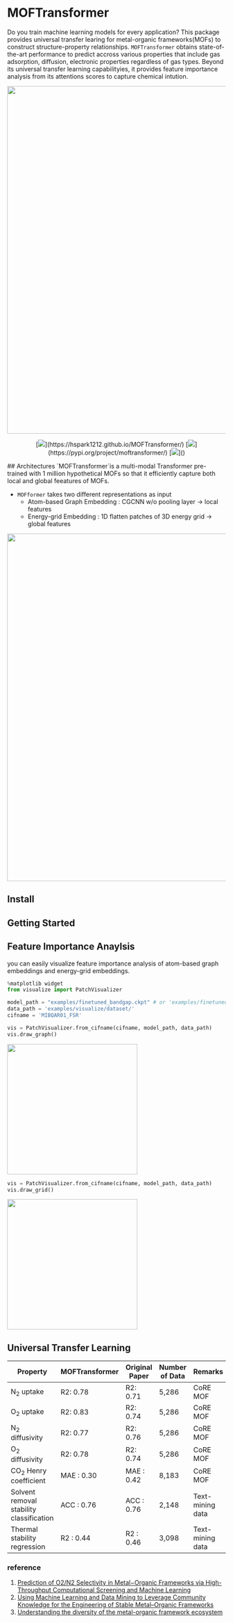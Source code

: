 # MOFTransformer

 Do you train machine learning models for every application? This package provides universal transfer learing for metal-organic frameworks(MOFs) to construct structure-property relationships. `MOFTransformer` obtains state-of-the-art performance to predict accross various properties that include gas adsorption, diffusion, electronic properties regardless of gas types. Beyond its universal transfer learning capabilityies, it provides feature importance analysis from its attentions scores to capture chemical intution.
<p align="center">
  <img src="https://github.com/hspark1212/MOFTransformer/blob/master/docs/source/assets/fig1.jpg" width=800>
</p>

<p align="center">
[<img src="https://img.shields.io/badge/Docs-1.0.1-brightgreen.svg?logo=LOGO">](https://hspark1212.github.io/MOFTransformer/)
[<img src="https://img.shields.io/badge/PyPI-1.0.1-blue.svg?logo=LOGO">](https://pypi.org/project/moftransformer/)
[<img src="https://img.shields.io/badge/Paper-Arxiv-blue.svg?logo=LOGO">]()
</p>
## Architectures
`MOFTransformer`is a multi-modal Transformer pre-trained with 1 million hypothetical MOFs so that it efficiently capture both local and global feeatures of MOFs.

- `MOFformer` takes two different representations as input
  - Atom-based Graph Embedding : CGCNN w/o pooling layer -> local features
  - Energy-grid Embedding : 1D flatten patches of 3D energy grid -> global features
<p align="center">
  <img src="https://github.com/hspark1212/MOFTransformer/blob/master/docs/source/assets/fig2.jpg" width=800>
</p>

## Install

## Getting Started

## Feature Importance Anaylsis
you can easily visualize feature importance analysis of atom-based graph embeddings and energy-grid embeddings.
```python
%matplotlib widget
from visualize import PatchVisualizer

model_path = "examples/finetuned_bandgap.ckpt" # or 'examples/finetuned_h2_uptake.ckpt'
data_path = 'examples/visualize/dataset/'
cifname = 'MIBQAR01_FSR'

vis = PatchVisualizer.from_cifname(cifname, model_path, data_path)
vis.draw_graph()
```
<img src="https://github.com/hspark1212/MOFTransformer/blob/master/docs/source/getting_started/assets/1.gif" width="300">

```python
vis = PatchVisualizer.from_cifname(cifname, model_path, data_path)
vis.draw_grid()
```
<img src="https://github.com/hspark1212/MOFTransformer/blob/master/docs/source/getting_started/assets/3.gif" width="300">

## Universal Transfer Learning
| Property                                 | MOFTransformer | Original Paper | Number of Data | Remarks          | Reference |
|------------------------------------------|----------------|----------------|----------------|------------------|-----------|
|N<sub>2</sub> uptake                     | R2: 0.78       | R2: 0.71       | 5,286          | CoRE MOF         | 1         |
|O<sub>2</sub> uptake                     | R2: 0.83       | R2: 0.74       | 5,286          | CoRE MOF         | 1         |
|N<sub>2</sub> diffusivity                | R2: 0.77       | R2: 0.76       | 5,286          | CoRE MOF         | 1         |
|O<sub>2</sub> diffusivity                | R2: 0.78       | R2: 0.74       | 5,286          | CoRE MOF         | 1         |
|CO<sub>2</sub> Henry coefficient         | MAE : 0.30     | MAE : 0.42     | 8,183          | CoRE MOF         | 2         |
|Solvent removal stability classification | ACC : 0.76     | ACC : 0.76     | 2,148          | Text-mining data | 3         |
|Thermal stability regression             | R2 : 0.44      | R2 : 0.46      | 3,098          | Text-mining data | 3         |
### reference
1. [Prediction of O2/N2 Selectivity in Metal−Organic Frameworks via High-Throughput Computational Screening and Machine Learning](https://pubs.acs.org/doi/abs/10.1021/acsami.1c18521)
2. [Using Machine Learning and Data Mining to Leverage Community Knowledge for the Engineering of Stable Metal–Organic Frameworks](https://pubs.acs.org/doi/10.1021/jacs.1c07217)
3. [Understanding the diversity of the metal-organic framework ecosystem](https://www.nature.com/articles/s41467-020-17755-8)
